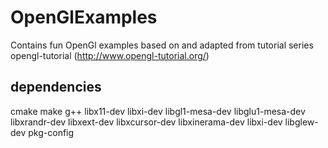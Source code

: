 # OpenGlExamples
Contains fun OpenGl examples based on and adapted from tutorial series opengl-tutorial (http://www.opengl-tutorial.org/)


## dependencies
cmake make g++ libx11-dev libxi-dev libgl1-mesa-dev libglu1-mesa-dev libxrandr-dev libxext-dev libxcursor-dev libxinerama-dev libxi-dev libglew-dev pkg-config
